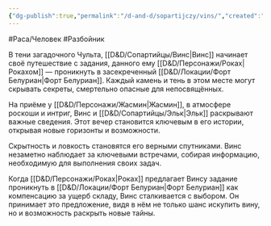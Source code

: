 ```yaml
---
{"dg-publish":true,"permalink":"/d-and-d/sopartijczy/vins/","created":"2023-12-11T09:29:44.000+04:00","updated":"2023-12-27T13:39:40.962+04:00"}
---
```


#Раса/Человек #Разбойник 

В тени загадочного Чульта, [[D&D/Сопартийцы/Винс\|Винс]] начинает своё путешествие с задания, данного ему [[D&D/Персонажи/Роках\|Рокахом]] — проникнуть в засекреченный [[D&D/Локации/Форт Белуриан\|Форт Белуриан]]. Каждый камень и тень в этом месте могут скрывать секреты, смертельно опасные для непосвящённых.

На приёме у [[D&D/Персонажи/Жасмин\|Жасмин]], в атмосфере роскоши и интриг, Винс и [[D&D/Сопартийцы/Эльк\|Эльк]] раскрывают важные сведения. Этот вечер становится ключевым в его истории, открывая новые горизонты и возможности.

Скрытность и ловкость становятся его верными спутниками. Винс незаметно наблюдает за ключевыми встречами, собирая информацию, необходимую для выполнения своих задач.

Когда [[D&D/Персонажи/Роках\|Роках]] предлагает Винсу задание проникнуть в [[D&D/Локации/Форт Белуриан\|Форт Белуриан]] как компенсацию за ущерб складу, Винс сталкивается с выбором. Он принимает это предложение, видя в нём не только шанс искупить вину, но и возможность раскрыть новые тайны.